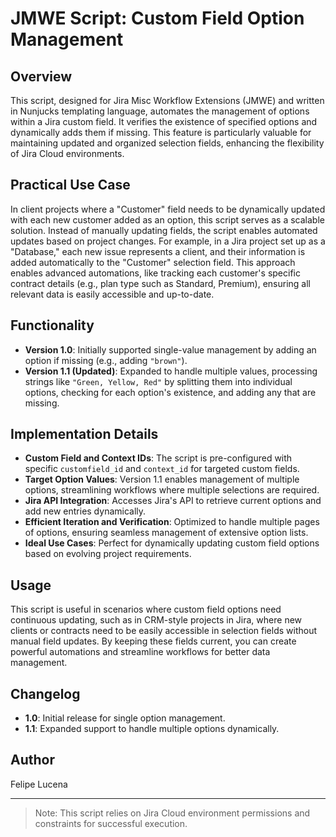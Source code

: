 # JMWE Script: Custom Field Option Management

## Overview
This script, designed for Jira Misc Workflow Extensions (JMWE) and written in Nunjucks templating language, automates the management of options within a Jira custom field. It verifies the existence of specified options and dynamically adds them if missing. This feature is particularly valuable for maintaining updated and organized selection fields, enhancing the flexibility of Jira Cloud environments.

## Practical Use Case
In client projects where a "Customer" field needs to be dynamically updated with each new customer added as an option, this script serves as a scalable solution. Instead of manually updating fields, the script enables automated updates based on project changes. For example, in a Jira project set up as a "Database," each new issue represents a client, and their information is added automatically to the "Customer" selection field. This approach enables advanced automations, like tracking each customer's specific contract details (e.g., plan type such as Standard, Premium), ensuring all relevant data is easily accessible and up-to-date.

## Functionality
- **Version 1.0**: Initially supported single-value management by adding an option if missing (e.g., adding `"brown"`).
- **Version 1.1 (Updated)**: Expanded to handle multiple values, processing strings like `"Green, Yellow, Red"` by splitting them into individual options, checking for each option's existence, and adding any that are missing.

## Implementation Details
- **Custom Field and Context IDs**: The script is pre-configured with specific `customfield_id` and `context_id` for targeted custom fields.
- **Target Option Values**: Version 1.1 enables management of multiple options, streamlining workflows where multiple selections are required.
- **Jira API Integration**: Accesses Jira's API to retrieve current options and add new entries dynamically.
- **Efficient Iteration and Verification**: Optimized to handle multiple pages of options, ensuring seamless management of extensive option lists.
- **Ideal Use Cases**: Perfect for dynamically updating custom field options based on evolving project requirements.

## Usage
This script is useful in scenarios where custom field options need continuous updating, such as in CRM-style projects in Jira, where new clients or contracts need to be easily accessible in selection fields without manual field updates. By keeping these fields current, you can create powerful automations and streamline workflows for better data management.

## Changelog
- **1.0**: Initial release for single option management.
- **1.1**: Expanded support to handle multiple options dynamically.

## Author
Felipe Lucena

---

> Note: This script relies on Jira Cloud environment permissions and constraints for successful execution.
